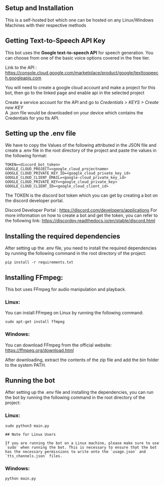 
## Setup and Installation

This is a self-hosted bot which one can be hosted on any Linux/Windows Machines with their respective methods
## Getting Text-to-Speech API Key
This bot uses the **Google text-to-speech API** for speech generation.
You can choose from one of the basic voice options covered in the free tier.

Link to the API : https://console.cloud.google.com/marketplace/product/google/texttospeech.googleapis.com

You will need to create a google cloud account and make a project for this bot, then go to the linked page and enable api in the selected project

Create a service account for the API and go to *Credentials > KEYS > Create new KEY*  
A .json file would be downloaded on your device which contains the Credentials for you tts API.

## Setting up the .env file
We have to copy the Values of the following attributed in the JSON file and create a .env file in the root directory of the project and paste the values in the following format:
    
    TOKEN=<discord_bot_token>
    GOOGLE_CLOUD_PROJECT=<google_cloud_projectname>
    GOOGLE_CLOUD_PRIVATE_KEY_ID=<google_cloud_private_key_id>
    GOOGLE_CLOUD_CLIENT_EMAIL=<google-cloud_private_key_id>
    GOOGLE_CLOUD_PRIVATE_KEY=<google_cloud_private_key>
    GOOGLE_CLOUD_CLIENT_ID=<google_cloud_client_id>

The TOKEN is the discord bot token which you can get by creating a bot on the discord developer portal.

Discord Developer Portal : https://discord.com/developers/applications
For more information on how to create a bot and get the token, you can refer to the following link:
https://discordpy.readthedocs.io/en/stable/discord.html

## Installing the required dependencies
After setting up the .env file, you need to install the required dependencies by running the following command in the root directory of the project:

    pip install -r requirements.txt

## Installing FFmpeg:

This bot uses FFmpeg for audio manipulation and playback.

### Linux:
You can install FFmpeg on Linux by running the following command:

    sudo apt-get install ffmpeg

### Windows:
You can download FFmpeg from the official website:
https://ffmpeg.org/download.html

After downloading, extract the contents of the zip file and add the bin folder to the system PATH.

## Running the bot

After setting up the .env file and installing the dependencies, you can run the bot by running the following command in the root directory of the project:

### Linux:
    sudo python3 main.py
    
    ## Note for Linux Users

    If you are running the bot on a Linux machine, please make sure to use `sudo` when running the bot. This is necessary to ensure that the bot has the necessary permissions to write onto the `usage.json` and `tts_channels.json` files.


### Windows:
    python main.py


